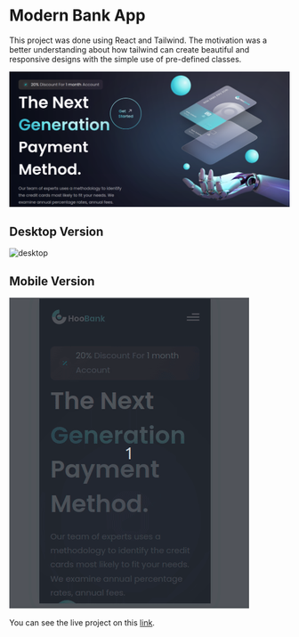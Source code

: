 # Modern Bank App

This project was done using React and Tailwind. The motivation was a better understanding about how tailwind can create beautiful and responsive designs with the simple use of pre-defined classes.

![home](./readme_images/home.png)

## Desktop Version

![desktop](./readme_images/desktop.gif)

## Mobile Version

![mobile](./readme_images/mobile.gif)

You can see the live project on this [link](https://GabrielBortolote.github.io/ReactBankApp).
